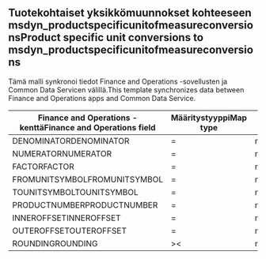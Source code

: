 ## <a name="product-specific-unit-conversions-to-msdyn_productspecificunitofmeasureconversions"></a><span data-ttu-id="bd759-101">Tuotekohtaiset yksikkömuunnokset kohteeseen msdyn_productspecificunitofmeasureconversions</span><span class="sxs-lookup"><span data-stu-id="bd759-101">Product specific unit conversions to msdyn_productspecificunitofmeasureconversions</span></span>

<span data-ttu-id="bd759-102">Tämä malli synkronoi tiedot Finance and Operations -sovellusten ja Common Data Servicen välillä.</span><span class="sxs-lookup"><span data-stu-id="bd759-102">This template synchronizes data between Finance and Operations apps and Common Data Service.</span></span>

<span data-ttu-id="bd759-103">Finance and Operations -kenttä</span><span class="sxs-lookup"><span data-stu-id="bd759-103">Finance and Operations field</span></span> | <span data-ttu-id="bd759-104">Määritystyyppi</span><span class="sxs-lookup"><span data-stu-id="bd759-104">Map type</span></span> | <span data-ttu-id="bd759-105">Muu Dynamics 365 -kenttä</span><span class="sxs-lookup"><span data-stu-id="bd759-105">Other Dynamics 365 field</span></span> | <span data-ttu-id="bd759-106">Oletusarvo</span><span class="sxs-lookup"><span data-stu-id="bd759-106">Default value</span></span>
---|---|---|---
<span data-ttu-id="bd759-107">DENOMINATOR</span><span class="sxs-lookup"><span data-stu-id="bd759-107">DENOMINATOR</span></span> | = | <span data-ttu-id="bd759-108">msdyn_denominator</span><span class="sxs-lookup"><span data-stu-id="bd759-108">msdyn_denominator</span></span> | 
<span data-ttu-id="bd759-109">NUMERATOR</span><span class="sxs-lookup"><span data-stu-id="bd759-109">NUMERATOR</span></span> | = | <span data-ttu-id="bd759-110">msdyn_numerator</span><span class="sxs-lookup"><span data-stu-id="bd759-110">msdyn_numerator</span></span> | 
<span data-ttu-id="bd759-111">FACTOR</span><span class="sxs-lookup"><span data-stu-id="bd759-111">FACTOR</span></span> | = | <span data-ttu-id="bd759-112">msdyn_factor</span><span class="sxs-lookup"><span data-stu-id="bd759-112">msdyn_factor</span></span> | 
<span data-ttu-id="bd759-113">FROMUNITSYMBOL</span><span class="sxs-lookup"><span data-stu-id="bd759-113">FROMUNITSYMBOL</span></span> | = | <span data-ttu-id="bd759-114">msdyn_fromunit.msdyn_symbol</span><span class="sxs-lookup"><span data-stu-id="bd759-114">msdyn_fromunit.msdyn_symbol</span></span> | 
<span data-ttu-id="bd759-115">TOUNITSYMBOL</span><span class="sxs-lookup"><span data-stu-id="bd759-115">TOUNITSYMBOL</span></span> | = | <span data-ttu-id="bd759-116">msdyn_tounit.msdyn_symbol</span><span class="sxs-lookup"><span data-stu-id="bd759-116">msdyn_tounit.msdyn_symbol</span></span> | 
<span data-ttu-id="bd759-117">PRODUCTNUMBER</span><span class="sxs-lookup"><span data-stu-id="bd759-117">PRODUCTNUMBER</span></span> | = | <span data-ttu-id="bd759-118">msdyn_globalproduct.msdyn_productnumber</span><span class="sxs-lookup"><span data-stu-id="bd759-118">msdyn_globalproduct.msdyn_productnumber</span></span> | 
<span data-ttu-id="bd759-119">INNEROFFSET</span><span class="sxs-lookup"><span data-stu-id="bd759-119">INNEROFFSET</span></span> | = | <span data-ttu-id="bd759-120">msdyn_inneroffset</span><span class="sxs-lookup"><span data-stu-id="bd759-120">msdyn_inneroffset</span></span> | 
<span data-ttu-id="bd759-121">OUTEROFFSET</span><span class="sxs-lookup"><span data-stu-id="bd759-121">OUTEROFFSET</span></span> | = | <span data-ttu-id="bd759-122">msdyn_outeroffset</span><span class="sxs-lookup"><span data-stu-id="bd759-122">msdyn_outeroffset</span></span> | 
<span data-ttu-id="bd759-123">ROUNDING</span><span class="sxs-lookup"><span data-stu-id="bd759-123">ROUNDING</span></span> | >< | <span data-ttu-id="bd759-124">msdyn_rounding</span><span class="sxs-lookup"><span data-stu-id="bd759-124">msdyn_rounding</span></span> | 
